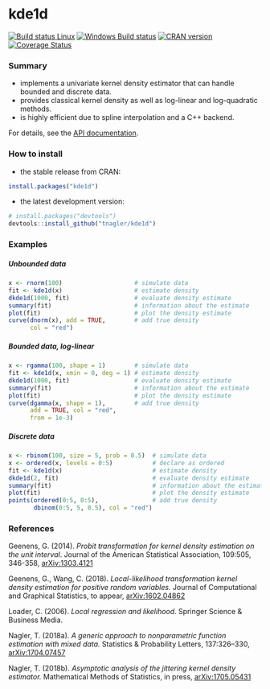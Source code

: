 # kde1d

[![Build status Linux](https://travis-ci.org/tnagler/kde1d.svg?branch=master)](https://travis-ci.org/tnagler/kde1d)
[![Windows Build status](http://ci.appveyor.com/api/projects/status/github/tnagler/kde1d?svg=true)](https://ci.appveyor.com/project/tnagler/kde1d)
[![CRAN version](http://www.r-pkg.org/badges/version/kde1d)](https://cran.r-project.org/package=kde1d) 
[![Coverage Status](https://img.shields.io/codecov/c/github/tnagler/kde1d/master.svg)](https://codecov.io/github/tnagler/kde1d?branch=master)


### Summary

- implements a univariate kernel density estimator that can handle
bounded and discrete data. 
- provides classical kernel density as well as log-linear and log-quadratic methods. 
- is highly efficient due to spline interpolation and a C++ backend.

For details, see the 
[API documentation](https://tnagler.github.io/VineCopula/).

### How to install

- the stable release from CRAN:

``` r
install.packages("kde1d")
```

- the latest development version:

``` r
# install.packages("devtools")
devtools::install_github("tnagler/kde1d")
```

### Examples

##### Unbounded data
``` r
x <- rnorm(100)                    # simulate data
fit <- kde1d(x)                    # estimate density
dkde1d(1000, fit)                  # evaluate density estimate
summary(fit)                       # information about the estimate
plot(fit)                          # plot the density estimate
curve(dnorm(x), add = TRUE,        # add true density
      col = "red")
```

##### Bounded data, log-linear
``` r
x <- rgamma(100, shape = 1)        # simulate data
fit <- kde1d(x, xmin = 0, deg = 1) # estimate density
dkde1d(1000, fit)                  # evaluate density estimate
summary(fit)                       # information about the estimate
plot(fit)                          # plot the density estimate
curve(dgamma(x, shape = 1),        # add true density
      add = TRUE, col = "red",
      from = 1e-3)
```

##### Discrete data
``` r
x <- rbinom(100, size = 5, prob = 0.5)  # simulate data
x <- ordered(x, levels = 0:5)           # declare as ordered
fit <- kde1d(x)                         # estimate density
dkde1d(2, fit)                          # evaluate density estimate
summary(fit)                            # information about the estimate
plot(fit)                               # plot the density estimate
points(ordered(0:5, 0:5),               # add true density
       dbinom(0:5, 5, 0.5), col = "red")
```

### References

Geenens, G. (2014). *Probit transformation for kernel density estimation on
the unit interval*. Journal of the American Statistical Association,
109:505, 346-358, [arXiv:1303.4121](https://arxiv.org/abs/1303.4121)

Geenens, G., Wang, C. (2018). *Local-likelihood transformation kernel
density estimation for positive random variables.* Journal of Computational
and Graphical Statistics, to appear,
[arXiv:1602.04862](https://arxiv.org/abs/1602.04862)

Loader, C. (2006). *Local regression and likelihood*. Springer Science & 
Business Media.

Nagler, T. (2018a). *A generic approach to nonparametric function
estimation with mixed data.* Statistics & Probability Letters, 137:326–330,
[arXiv:1704.07457](https://arxiv.org/abs/1704.07457)

Nagler, T. (2018b). *Asymptotic analysis of the jittering kernel density
estimator.* Mathematical Methods of Statistics, in press,
[arXiv:1705.05431](https://arxiv.org/abs/1705.05431)
